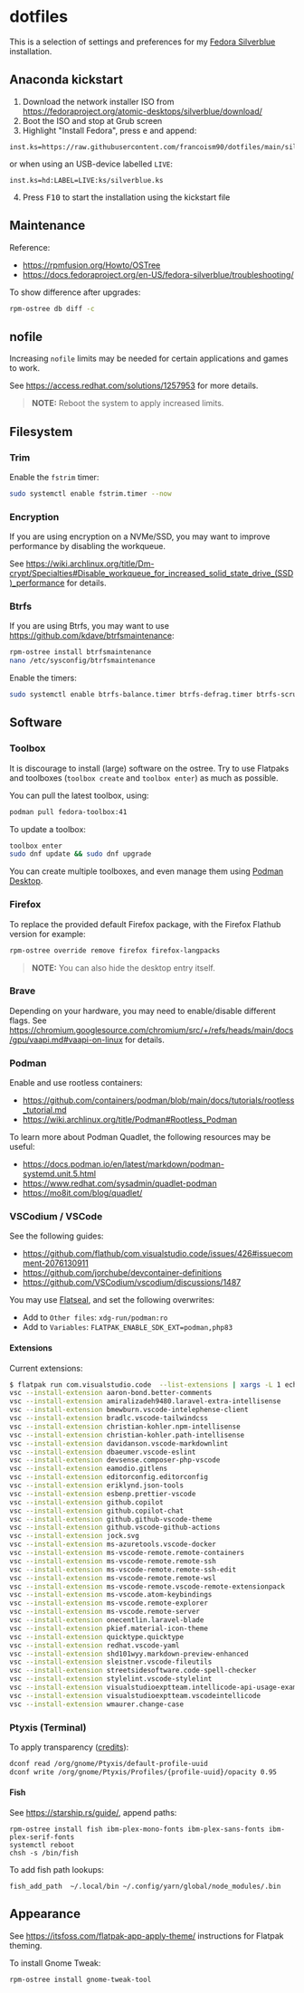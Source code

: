 # dotfiles

This is a selection of settings and preferences for my [Fedora Silverblue](https://fedoraproject.org/atomic-desktops/silverblue/) installation.

## Anaconda kickstart

1. Download the network installer ISO from <https://fedoraproject.org/atomic-desktops/silverblue/download/>
2. Boot the ISO and stop at Grub screen
3. Highlight "Install Fedora", press <kbd>e</kbd> and append:
  ```text
  inst.ks=https://raw.githubusercontent.com/francoism90/dotfiles/main/silverblue.ks
  ```
or when using an USB-device labelled `LIVE`:
  ```text
  inst.ks=hd:LABEL=LIVE:ks/silverblue.ks
  ```
4. Press <kbd>F10</kbd> to start the installation using the kickstart file

## Maintenance

Reference:

- <https://rpmfusion.org/Howto/OSTree>
- <https://docs.fedoraproject.org/en-US/fedora-silverblue/troubleshooting/>

To show difference after upgrades:

```bash
rpm-ostree db diff -c
```

## nofile

Increasing `nofile` limits may be needed for certain applications and games to work.

See <https://access.redhat.com/solutions/1257953> for more details.

> **NOTE:** Reboot the system to apply increased limits.

## Filesystem

### Trim

Enable the `fstrim` timer:

```bash
sudo systemctl enable fstrim.timer --now
``` 

### Encryption

If you are using encryption on a NVMe/SSD, you may want to improve performance by disabling the workqueue.

See <https://wiki.archlinux.org/title/Dm-crypt/Specialties#Disable_workqueue_for_increased_solid_state_drive_(SSD)_performance> for details.

### Btrfs

If you are using Btrfs, you may want to use <https://github.com/kdave/btrfsmaintenance>:

```bash
rpm-ostree install btrfsmaintenance
nano /etc/sysconfig/btrfsmaintenance
```

Enable the timers:

```bash
sudo systemctl enable btrfs-balance.timer btrfs-defrag.timer btrfs-scrub.timer btrfs-trim.timer --now
```

## Software

### Toolbox

It is discourage to install (large) software on the ostree. Try to use Flatpaks and toolboxes (`toolbox create` and `toolbox enter`) as much as possible.

You can pull the latest toolbox, using:

```bash
podman pull fedora-toolbox:41
```

To update a toolbox:

```bash
toolbox enter
sudo dnf update && sudo dnf upgrade
```

You can create multiple toolboxes, and even manage them using [Podman Desktop](https://podman-desktop.io/).

### Firefox

To replace the provided default Firefox package, with the Firefox Flathub version for example:

```bash
rpm-ostree override remove firefox firefox-langpacks
```

> **NOTE:** You can also hide the desktop entry itself.

### Brave

Depending on your hardware, you may need to enable/disable different flags. See <https://chromium.googlesource.com/chromium/src/+/refs/heads/main/docs/gpu/vaapi.md#vaapi-on-linux> for details.

### Podman

Enable and use rootless containers:

- <https://github.com/containers/podman/blob/main/docs/tutorials/rootless_tutorial.md>
- <https://wiki.archlinux.org/title/Podman#Rootless_Podman>

To learn more about Podman Quadlet, the following resources may be useful:

- <https://docs.podman.io/en/latest/markdown/podman-systemd.unit.5.html>
- <https://www.redhat.com/sysadmin/quadlet-podman>
- <https://mo8it.com/blog/quadlet/>

### VSCodium / VSCode

See the following guides:

- <https://github.com/flathub/com.visualstudio.code/issues/426#issuecomment-2076130911>
- <https://github.com/jorchube/devcontainer-definitions>
- <https://github.com/VSCodium/vscodium/discussions/1487>

You may use [Flatseal](https://flathub.org/apps/com.github.tchx84.Flatseal), and set the following overwrites:

- Add to `Other files`: `xdg-run/podman:ro`
- Add to `Variables`: `FLATPAK_ENABLE_SDK_EXT=podman,php83`

#### Extensions

Current extensions:

```bash
$ flatpak run com.visualstudio.code  --list-extensions | xargs -L 1 echo vsc --install-extension
vsc --install-extension aaron-bond.better-comments
vsc --install-extension amiralizadeh9480.laravel-extra-intellisense
vsc --install-extension bmewburn.vscode-intelephense-client
vsc --install-extension bradlc.vscode-tailwindcss
vsc --install-extension christian-kohler.npm-intellisense
vsc --install-extension christian-kohler.path-intellisense
vsc --install-extension davidanson.vscode-markdownlint
vsc --install-extension dbaeumer.vscode-eslint
vsc --install-extension devsense.composer-php-vscode
vsc --install-extension eamodio.gitlens
vsc --install-extension editorconfig.editorconfig
vsc --install-extension eriklynd.json-tools
vsc --install-extension esbenp.prettier-vscode
vsc --install-extension github.copilot
vsc --install-extension github.copilot-chat
vsc --install-extension github.github-vscode-theme
vsc --install-extension github.vscode-github-actions
vsc --install-extension jock.svg
vsc --install-extension ms-azuretools.vscode-docker
vsc --install-extension ms-vscode-remote.remote-containers
vsc --install-extension ms-vscode-remote.remote-ssh
vsc --install-extension ms-vscode-remote.remote-ssh-edit
vsc --install-extension ms-vscode-remote.remote-wsl
vsc --install-extension ms-vscode-remote.vscode-remote-extensionpack
vsc --install-extension ms-vscode.atom-keybindings
vsc --install-extension ms-vscode.remote-explorer
vsc --install-extension ms-vscode.remote-server
vsc --install-extension onecentlin.laravel-blade
vsc --install-extension pkief.material-icon-theme
vsc --install-extension quicktype.quicktype
vsc --install-extension redhat.vscode-yaml
vsc --install-extension shd101wyy.markdown-preview-enhanced
vsc --install-extension sleistner.vscode-fileutils
vsc --install-extension streetsidesoftware.code-spell-checker
vsc --install-extension stylelint.vscode-stylelint
vsc --install-extension visualstudioexptteam.intellicode-api-usage-examples
vsc --install-extension visualstudioexptteam.vscodeintellicode
vsc --install-extension wmaurer.change-case
```

### Ptyxis (Terminal)

To apply transparency ([credits](https://discussion.fedoraproject.org/t/use-dconf-to-set-transparency-for-ptyxis/135003)):

```bash
dconf read /org/gnome/Ptyxis/default-profile-uuid
dconf write /org/gnome/Ptyxis/Profiles/{profile-uuid}/opacity 0.95
```

#### Fish

See <https://starship.rs/guide/>, append paths:

```fish
rpm-ostree install fish ibm-plex-mono-fonts ibm-plex-sans-fonts ibm-plex-serif-fonts
systemctl reboot
chsh -s /bin/fish
```

To add fish path lookups:

```fish
fish_add_path  ~/.local/bin ~/.config/yarn/global/node_modules/.bin
```

## Appearance

See <https://itsfoss.com/flatpak-app-apply-theme/> instructions for Flatpak theming.

To install Gnome Tweak:

```bash
rpm-ostree install gnome-tweak-tool
```
